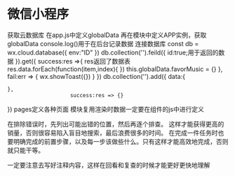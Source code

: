 
# 微信小程序

获取云数据库 在app.js中定义globalData
再在模块中定义APP实例，获取globalData console.log()用于在后台记录数据
连接数据库 const db = wx.cloud.database({ env:\"ID\" })
db.collection(\'\').feild({ id:true;用于返回的数据 }).get({ success:res
=\>{ res返回了数据表 res.data.forEach(function(item,index){ })
this.globalData.favorMusic = {} }, fail:err =\> { wx.showToast({}) } })
db.collection(\'\').add({ data:{

    },
                        success:res => {}
                        

}) pages定义各种页面 模块复用渲染时数据一定要在组件的js中进行定义

在排除错误时，先列出可能出错的位置，然后再逐个排查。
这样才能获得更高的销量，否则很容易陷入盲目地搜索，最后浪费很多的时间。
在完成一件任务时也要明确完成的前置步骤，以及每一步该做些什么。只有这样才能高效地完成，否则就只能干等。

一定要注意去写好注释内容，这样在回看和复查的时候才能更好更快地理解

